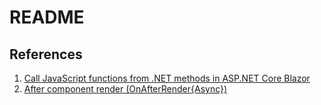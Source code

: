 # README

## References

1. [Call JavaScript functions from .NET methods in ASP.NET Core Blazor](https://docs.microsoft.com/en-us/aspnet/core/blazor/javascript-interoperability/call-javascript-from-dotnet?view=aspnetcore-5.0)
2. [After component render (OnAfterRender{Async})](https://docs.microsoft.com/en-us/aspnet/core/blazor/components/lifecycle?view=aspnetcore-5.0#after-component-render-onafterrenderasync)
